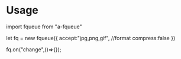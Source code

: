 # Usage
 import fqueue from "a-fqueue"

 let fq = new fqueue({
    accept:"jpg,png,gif", //format
    compress:false
 })

 fq.on("change",()=>{});
 
